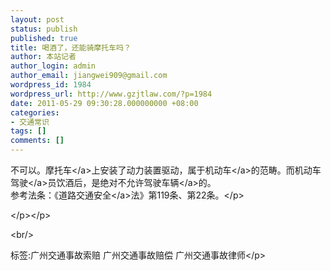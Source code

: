 ```yaml
---
layout: post
status: publish
published: true
title: 喝酒了，还能骑摩托车吗？
author: 本站记者
author_login: admin
author_email: jiangwei909@gmail.com
wordpress_id: 1984
wordpress_url: http://www.gzjtlaw.com/?p=1984
date: 2011-05-29 09:30:28.000000000 +08:00
categories:
- 交通常识
tags: []
comments: []
---
```

<p><p> 不可以。<a>摩托车<&#47;a>上安装了动力装置驱动，属于<a>机动车<&#47;a>的范畴。而机动车<a>驾驶<&#47;a>员饮酒后，是绝对不允许驾驶<a>车辆<&#47;a>的。<br>参考法条：《<a>道路交通安全<&#47;a>法》第119条、第22条。<&#47;p><p><&#47;p><&#47;p><br&#47;><p>标签:广州交通事故索赔 广州交通事故赔偿 广州交通事故律师<&#47;p>
